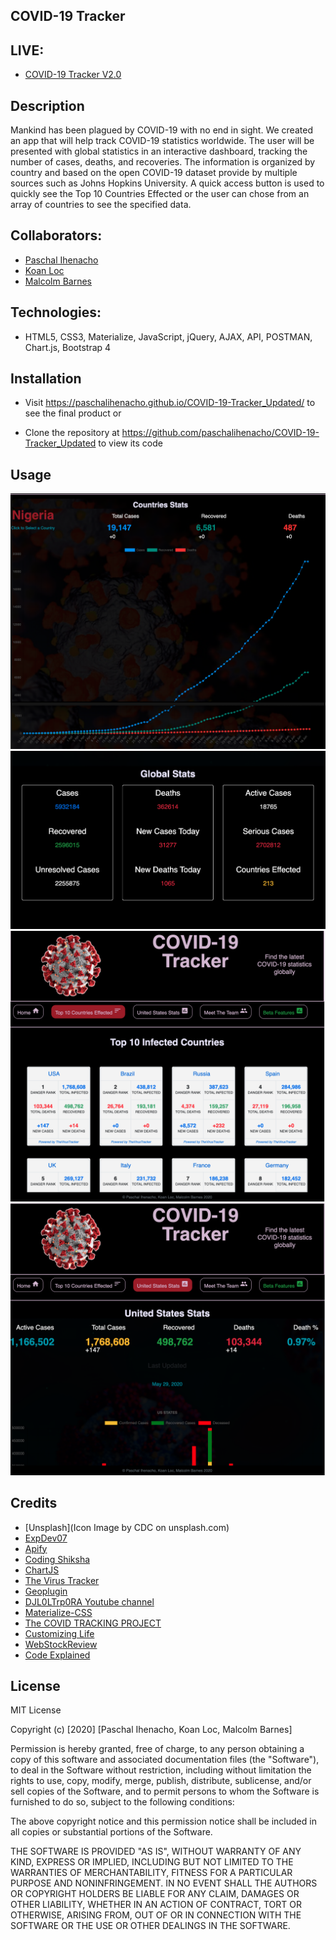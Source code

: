 ## COVID-19 Tracker
## LIVE: 


- [COVID-19 Tracker V2.0](https://paschalihenacho.github.io/COVID-19-Tracker_Updated/)


## Description

Mankind has been plagued by COVID-19 with no end in sight.  We created an app that will help track COVID-19 statistics worldwide.  The user will be presented with global statistics in an interactive dashboard, tracking the number of cases, deaths, and recoveries.  The information is organized by country and based on the open COVID-19 dataset provide by multiple sources such as Johns Hopkins University.  A quick access button is used to quickly see the Top 10 Countries Effected or the user can chose from an array of countries to see the specified data. 

## Collaborators:
- [Paschal Ihenacho](https://www.linkedin.com/in/paschal-ihenacho/)
- [Koan Loc](https://www.linkedin.com/in/koan-loc-29970975/)
- [Malcolm Barnes](https://www.linkedin.com/in/macbarnes/)

## Technologies: 
- HTML5, CSS3, Materialize, JavaScript, jQuery, AJAX, API, POSTMAN, Chart.js, Bootstrap 4

## Installation

- Visit https://paschalihenacho.github.io/COVID-19-Tracker_Updated/ to see the final product or

- Clone the repository at https://github.com/paschalihenacho/COVID-19-Tracker_Updated to view its code

## Usage
![GitHub Logo](/images/1.png)
![GitHub Logo](/images/2.png)
![GitHub Logo](/images/3.png)
![GitHub Logo](/images/4.png)

## Credits

- [Unsplash](Icon Image by CDC on unsplash.com)
- [ExpDev07](https://github.com/ExpDev07/coronavirus-tracker-api)
- [Apify](https://apify.com/covid-19)
- [Coding Shiksha](https://codingshiksha.com)
- [ChartJS](https://www.chartjs.org/)
- [The Virus Tracker](https://thevirustracker.com)
- [Geoplugin](https://www.geoplugin.com/webservices/javascript)
- [DJL0LTrp0RA Youtube channel](https://www.youtube.com/channel/UC8n8ftV94ZU_DJLOLtrpORA)
- [Materialize-CSS](https://materializecss.com/)
- [The COVID TRACKING PROJECT](https://covidtracking.com/api)
- [Customizing Life](https://customizinglife.com/setting-goals/)
- [WebStockReview](https://webstockreview.net/explore/goal-clipart-future-goal/)
- [Code Explained](www.youtube.com/CodeExplained)    

## License

MIT License

Copyright (c) [2020] [Paschal Ihenacho, Koan Loc, Malcolm Barnes]

Permission is hereby granted, free of charge, to any person obtaining a copy
of this software and associated documentation files (the "Software"), to deal
in the Software without restriction, including without limitation the rights
to use, copy, modify, merge, publish, distribute, sublicense, and/or sell
copies of the Software, and to permit persons to whom the Software is
furnished to do so, subject to the following conditions:

The above copyright notice and this permission notice shall be included in all
copies or substantial portions of the Software.

THE SOFTWARE IS PROVIDED "AS IS", WITHOUT WARRANTY OF ANY KIND, EXPRESS OR
IMPLIED, INCLUDING BUT NOT LIMITED TO THE WARRANTIES OF MERCHANTABILITY,
FITNESS FOR A PARTICULAR PURPOSE AND NONINFRINGEMENT. IN NO EVENT SHALL THE
AUTHORS OR COPYRIGHT HOLDERS BE LIABLE FOR ANY CLAIM, DAMAGES OR OTHER
LIABILITY, WHETHER IN AN ACTION OF CONTRACT, TORT OR OTHERWISE, ARISING FROM,
OUT OF OR IN CONNECTION WITH THE SOFTWARE OR THE USE OR OTHER DEALINGS IN THE
SOFTWARE.


